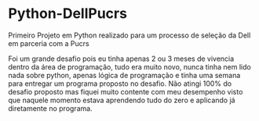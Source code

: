 # Python-DellPucrs
 Primeiro Projeto em Python realizado para um processo de seleção da Dell em parceria com a Pucrs
 
 Foi um grande desafio pois eu tinha apenas 2 ou 3 meses de vivencia dentro da área de programação, tudo era muito novo, nunca tinha nem lido nada sobre python, apenas lógica de programação e tinha uma semana para entregar um programa proposto no desafio. Não atingi 100% do desafio proposto mas fiquei muito contente com meu desempenho visto que naquele momento estava aprendendo tudo do zero e aplicando já diretamente no programa.
